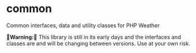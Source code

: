 # common

Common interfaces, data and utility classes for PHP Weather

**🚨Warning:🚨** This library is still in its early days 
and the interfaces and classes are and will be changing between
versions. Use at your own risk.
